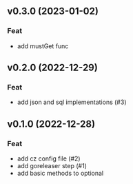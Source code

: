 ## v0.3.0 (2023-01-02)

### Feat

- add mustGet func

## v0.2.0 (2022-12-29)

### Feat

- add json and sql implementations (#3)

## v0.1.0 (2022-12-28)

### Feat

- add cz config file (#2)
- add goreleaser step (#1)
- add basic methods to optional
